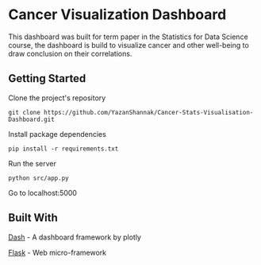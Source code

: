 # Cancer Visualization Dashboard

This dashboard was built for term paper in the Statistics for Data Science course, the dashboard is build to visualize cancer  and other well-being to draw conclusion on their correlations.



## Getting Started

Clone the project's repository

```shell
git clone https://github.com/YazanShannak/Cancer-Stats-Visualisation-Dashboard.git
```

Install package dependencies

```shell
pip install -r requirements.txt
```

Run the server

```
python src/app.py
```

Go to localhost:5000



## Built With

[Dash](https://plot.ly/dash/) - A dashboard framework by plotly

[Flask](https://www.palletsprojects.com/p/flask/) - Web micro-framework

